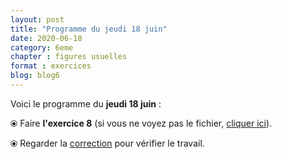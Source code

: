 ```yaml
---
layout: post
title: "Programme du jeudi 18 juin"
date: 2020-06-18
category: 6eme
chapter : figures usuelles
format : exercices
blog: blog6
---
```


Voici le programme du <b>jeudi 18 juin</b> :

⦿ Faire <strong>l'exercice 8</strong> (si vous ne voyez pas le fichier, <a href="/exercices/6eme/6eme_exercices_jeudi_18_juin_2020.pdf">cliquer ici</a>).

<object data="/exercices/6eme/6eme_exercices_jeudi_18_juin_2020.pdf" width="100%" height="500" type='application/pdf'></object>

⦿ Regarder la <a class="correction" href="/exercices/6eme/6eme_exercices_jeudi_18_juin_2020_corrections.pdf">correction</a> pour vérifier le travail.
